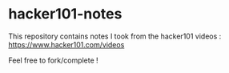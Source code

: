 # hacker101-notes

This repository contains notes I took from the hacker101 videos : https://www.hacker101.com/videos

Feel free to fork/complete !
